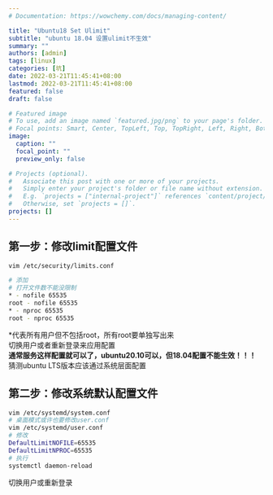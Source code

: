 ```yaml
---
# Documentation: https://wowchemy.com/docs/managing-content/

title: "Ubuntu18 Set Ulimit"
subtitle: "ubuntu 18.04 设置ulimit不生效"
summary: ""
authors: [admin]
tags: [linux]
categories: [坑]
date: 2022-03-21T11:45:41+08:00
lastmod: 2022-03-21T11:45:41+08:00
featured: false
draft: false

# Featured image
# To use, add an image named `featured.jpg/png` to your page's folder.
# Focal points: Smart, Center, TopLeft, Top, TopRight, Left, Right, BottomLeft, Bottom, BottomRight.
image:
  caption: ""
  focal_point: ""
  preview_only: false

# Projects (optional).
#   Associate this post with one or more of your projects.
#   Simply enter your project's folder or file name without extension.
#   E.g. `projects = ["internal-project"]` references `content/project/deep-learning/index.md`.
#   Otherwise, set `projects = []`.
projects: []
---
```


## 第一步：修改limit配置文件

```bash
vim /etc/security/limits.conf

# 添加
# 打开文件数不能没限制
* - nofile 65535 
root - nofile 65535
* - nproc 65535
root - nproc 65535
```

*代表所有用户但不包括root，所有root要单独写出来  
切换用户或者重新登录来应用配置  
**通常服务这样配置就可以了，ubuntu20.10可以，但18.04配置不能生效！！！**  
猜测ubuntu LTS版本应该通过系统层面配置

## 第二步：修改系统默认配置文件

```bash
vim /etc/systemd/system.conf 
# 桌面模式或许也要修改user.conf
vim /etc/systemd/user.conf
# 修改
DefaultLimitNOFILE=65535
DefaultLimitNPROC=65535
# 执行
systemctl daemon-reload
```

切换用户或重新登录
